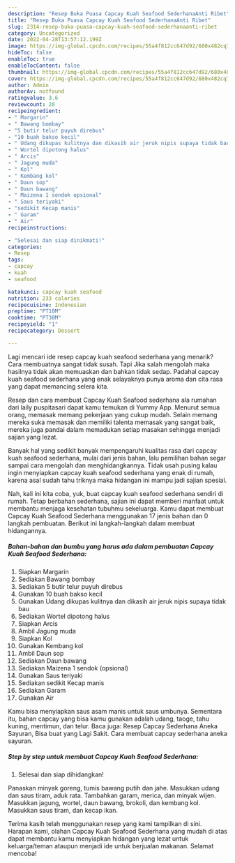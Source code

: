 ```yaml
---
description: "Resep Buka Puasa Capcay Kuah Seafood SederhanaAnti Ribet"
title: "Resep Buka Puasa Capcay Kuah Seafood SederhanaAnti Ribet"
slug: 2314-resep-buka-puasa-capcay-kuah-seafood-sederhanaanti-ribet
category: Uncategorized
date: 2022-04-28T13:57:12.199Z
image: https://img-global.cpcdn.com/recipes/55a4f812cc647d92/680x482cq70/capcay-kuah-seafood-sederhana-foto-resep-utama.jpg
hideToc: false
enableToc: true
enableTocContent: false
thumbnail: https://img-global.cpcdn.com/recipes/55a4f812cc647d92/680x482cq70/capcay-kuah-seafood-sederhana-foto-resep-utama.jpg
cover: https://img-global.cpcdn.com/recipes/55a4f812cc647d92/680x482cq70/capcay-kuah-seafood-sederhana-foto-resep-utama.jpg
author: Admin
authorAv: notfound
ratingvalue: 3.6
reviewcount: 20
recipeingredient:
- " Margarin"
- " Bawang bombay"
- "5 butir telur puyuh direbus"
- "10 buah bakso kecil"
- " Udang dikupas kulitnya dan dikasih air jeruk nipis supaya tidak bau"
- " Wortel dipotong halus"
- " Arcis"
- " Jagung muda"
- " Kol"
- " Kembang kol"
- " Daun sop"
- " Daun bawang"
- " Maizena 1 sendok opsional"
- " Saus teriyaki"
- "sedikit Kecap manis"
- " Garam"
- " Air"
recipeinstructions:

- "Selesai dan siap dinikmati!"
categories:
- Resep
tags:
- capcay
- kuah
- seafood

katakunci: capcay kuah seafood 
nutrition: 233 calories
recipecuisine: Indonesian
preptime: "PT10M"
cooktime: "PT38M"
recipeyield: "1"
recipecategory: Dessert

---
```



Lagi mencari ide resep capcay kuah seafood sederhana yang menarik? Cara membuatnya sangat tidak susah. Tapi Jika salah mengolah maka hasilnya tidak akan memuaskan dan bahkan tidak sedap. Padahal capcay kuah seafood sederhana yang enak selayaknya punya aroma dan cita rasa yang dapat memancing selera kita.


Resep dan cara membuat Capcay Kuah Seafood sederhana ala rumahan dari laily puspitasari dapat kamu temukan di Yummy App. Menurut semua orang, memasak memang pekerjaan yang cukup mudah. Selain memang mereka suka memasak dan memiliki talenta memasak yang sangat baik, mereka juga pandai dalam memadukan setiap masakan sehingga menjadi sajian yang lezat.

Banyak hal yang sedikit banyak mempengaruhi kualitas rasa dari capcay kuah seafood sederhana, mulai dari jenis bahan, lalu pemilihan bahan segar sampai cara mengolah dan menghidangkannya. Tidak usah pusing kalau ingin menyiapkan capcay kuah seafood sederhana yang enak di rumah, karena asal sudah tahu triknya maka hidangan ini mampu jadi sajian spesial.


Nah, kali ini kita coba, yuk, buat capcay kuah seafood sederhana sendiri di rumah. Tetap berbahan sederhana, sajian ini dapat memberi manfaat untuk membantu menjaga kesehatan tubuhmu sekeluarga. Kamu dapat membuat Capcay Kuah Seafood Sederhana menggunakan 17 jenis bahan dan 0 langkah pembuatan. Berikut ini langkah-langkah dalam membuat hidangannya.

<!--inarticleads1-->

##### Bahan-bahan dan bumbu yang harus ada dalam pembuatan Capcay Kuah Seafood Sederhana:

1. Siapkan  Margarin
1. Sediakan  Bawang bombay
1. Sediakan 5 butir telur puyuh direbus
1. Gunakan 10 buah bakso kecil
1. Gunakan  Udang dikupas kulitnya dan dikasih air jeruk nipis supaya tidak bau
1. Sediakan  Wortel dipotong halus
1. Siapkan  Arcis
1. Ambil  Jagung muda
1. Siapkan  Kol
1. Gunakan  Kembang kol
1. Ambil  Daun sop
1. Sediakan  Daun bawang
1. Sediakan  Maizena 1 sendok (opsional)
1. Gunakan  Saus teriyaki
1. Sediakan sedikit Kecap manis
1. Sediakan  Garam
1. Gunakan  Air


Kamu bisa menyiapkan saus asam manis untuk saus umbunya. Sementara itu, bahan capcay yang bisa kamu gunakan adalah udang, taoge, tahu kuning, mentimun, dan telur. Baca juga: Resep Capcay Sederhana Aneka Sayuran, Bisa buat yang Lagi Sakit. Cara membuat capcay sederhana aneka sayuran. 

<!--inarticleads2-->

##### Step by step untuk membuat Capcay Kuah Seafood Sederhana:


1. Selesai dan siap dihidangkan!

Panaskan minyak goreng, tumis bawang putih dan jahe. Masukkan udang dan saus tiram, aduk rata. Tambahkan garam, merica, dan minyak wijen. Masukkan jagung, wortel, daun bawang, brokoli, dan kembang kol. Masukkan saus tiram, dan kecap ikan. 

Terima kasih telah menggunakan resep yang kami tampilkan di sini. Harapan kami, olahan Capcay Kuah Seafood Sederhana yang mudah di atas dapat membantu kamu menyiapkan hidangan yang lezat untuk keluarga/teman ataupun menjadi ide untuk berjualan makanan. Selamat mencoba!

